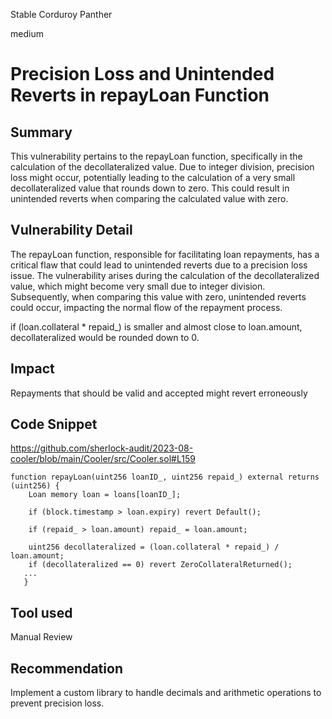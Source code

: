 Stable Corduroy Panther

medium

# Precision Loss and Unintended Reverts in repayLoan Function
## Summary
This vulnerability pertains to the repayLoan function, specifically in the calculation of the decollateralized value. Due to integer division, precision loss might occur, potentially leading to the calculation of a very small decollateralized value that rounds down to zero. This could result in unintended reverts when comparing the calculated value with zero.

## Vulnerability Detail
The repayLoan function, responsible for facilitating loan repayments, has a critical flaw that could lead to unintended reverts due to a precision loss issue. The vulnerability arises during the calculation of the decollateralized value, which might become very small due to integer division. Subsequently, when comparing this value with zero, unintended reverts could occur, impacting the normal flow of the repayment process.

if (loan.collateral * repaid_) is smaller and almost close to loan.amount, decollateralized would be rounded down to 0.
## Impact
Repayments that should be valid and accepted might revert erroneously 

## Code Snippet
https://github.com/sherlock-audit/2023-08-cooler/blob/main/Cooler/src/Cooler.sol#L159


    function repayLoan(uint256 loanID_, uint256 repaid_) external returns (uint256) {
        Loan memory loan = loans[loanID_];

        if (block.timestamp > loan.expiry) revert Default();

        if (repaid_ > loan.amount) repaid_ = loan.amount;

        uint256 decollateralized = (loan.collateral * repaid_) / loan.amount;
        if (decollateralized == 0) revert ZeroCollateralReturned();
       ...
       }

## Tool used
Manual Review

## Recommendation
 Implement a custom library to handle decimals and arithmetic operations to prevent precision loss. 